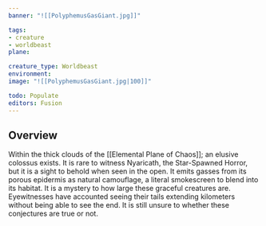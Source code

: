 ```yaml
---
banner: "![[PolyphemusGasGiant.jpg]]"

tags:
- creature
- worldbeast
plane: 

creature_type: Worldbeast
environment: 
image: "![[PolyphemusGasGiant.jpg|100]]"

todo: Populate
editors: Fusion
---
```

## Overview
Within the thick clouds of the [[Elemental Plane of Chaos]]; an elusive colossus exists. It is rare to witness Nyaricath, the Star-Spawned Horror, but it is a sight to behold when seen in the open. It emits gasses from its porous epidermis as natural camouflage, a literal smokescreen to blend into its habitat. It is a mystery to how large these graceful creatures are. Eyewitnesses have accounted seeing their tails extending kilometers without being able to see the end. It is still unsure to whether these conjectures are true or not.
